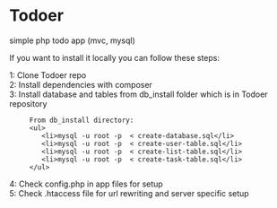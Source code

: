 Todoer
======

simple php todo app (mvc, mysql)

If you want to install it locally you can follow these steps:

1: Clone Todoer repo<br>
2: Install dependencies with composer<br>
3: Install database and tables from db_install folder which is in Todoer repository<br>
   
         From db_install directory:
         <ul>
            <li>mysql -u root -p  < create-database.sql</li>
            <li>mysql -u root -p  < create-user-table.sql</li>
            <li>mysql -u root -p  < create-list-table.sql</li>
            <li>mysql -u root -p  < create-task-table.sql</li>
         </ul>
   
4: Check config.php in app files for setup<br>
5: Check .htaccess file for url rewriting and server specific setup
